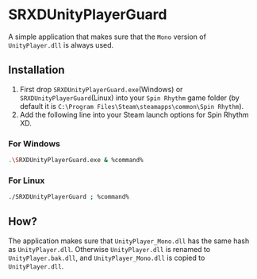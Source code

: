 # SRXDUnityPlayerGuard
A simple application that makes sure that the `Mono` version of `UnityPlayer.dll` is always used.

## Installation
1. First drop `SRXDUnityPlayerGuard.exe`(Windows) or `SRXDUnityPlayerGuard`(Linux) into your `Spin Rhythm` game folder (by default it is `C:\Program Files\Steam\steamapps\common\Spin Rhythm`).
2. Add the following line into your Steam launch options for Spin Rhythm XD.

### For Windows
```bash
.\SRXDUnityPlayerGuard.exe & %command%
```
### For Linux
```bash
./SRXDUnityPlayerGuard ; %command%
```

## How?
The application makes sure that `UnityPlayer_Mono.dll` has the same hash as `UnityPlayer.dll`. 
Otherwise `UnityPlayer.dll` is renamed to `UnityPlayer.bak.dll`, and `UnityPlayer_Mono.dll` is copied to `UnityPlayer.dll`.
